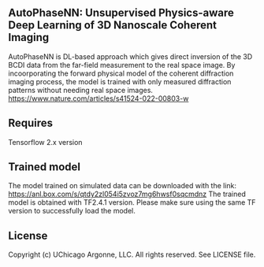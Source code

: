 ## AutoPhaseNN: Unsupervised Physics-aware Deep Learning of 3D Nanoscale Coherent Imaging 
AutoPhaseNN is DL-based approach which gives direct inversion of the 3D BCDI data from the far-field measurement to the real space image. By incoorporating the forward physical model of the coherent diffraction imaging process, the model is trained with only measured diffraction patterns without needing real space images.
https://www.nature.com/articles/s41524-022-00803-w

## Requires
Tensorflow 2.x version



## Trained model
The model trained on simulated data can be downloaded with the link: 
https://anl.box.com/s/qtdy2zl054i5zvoz7mg6hwsf0sqcmdnz
The trained model is obtained with TF2.4.1 version. Please make sure using the same TF version to successfully load the model. 

## License
Copyright (c) UChicago Argonne, LLC. All rights reserved. See LICENSE file.
